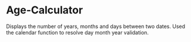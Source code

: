 # Age-Calculator
Displays the number of years, months and days between two dates. Used the calendar function to resolve day month year validation.
